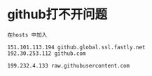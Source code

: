 # github打不开问题
	
	在hosts 中加入

	151.101.113.194 github.global.ssl.fastly.net
	192.30.253.112 github.com
	
	199.232.4.133 raw.githubusercontent.com